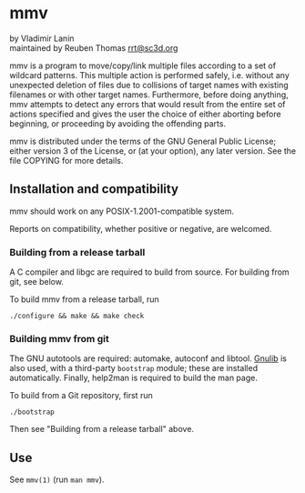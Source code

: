 # mmv

by Vladimir Lanin  
maintained by Reuben Thomas <rrt@sc3d.org>  

mmv is a program to move/copy/link multiple files according to a set of
wildcard patterns. This multiple action is performed safely, i.e. without
any unexpected deletion of files due to collisions of target names with
existing filenames or with other target names. Furthermore, before doing
anything, mmv attempts to detect any errors that would result from the
entire set of actions specified and gives the user the choice of either
aborting before beginning, or proceeding by avoiding the offending parts.

mmv is distributed under the terms of the GNU General Public License; either
version 3 of the License, or (at your option), any later version. See the
file COPYING for more details.


## Installation and compatibility

mmv should work on any POSIX-1.2001-compatible system.

Reports on compatibility, whether positive or negative, are welcomed.


### Building from a release tarball

A C compiler and libgc are required to build from source. For building from
git, see below.

To build mmv from a release tarball, run

`./configure && make && make check`


### Building mmv from git

The GNU autotools are required: automake, autoconf and libtool.
[Gnulib](https://www.gnu.org/software/gnulib/) is also used, with a
third-party `bootstrap` module; these are installed automatically.
Finally, help2man is required to build the man page.

To build from a Git repository, first run

```
./bootstrap
```

Then see "Building from a release tarball" above.


## Use

See `mmv(1)` (run `man mmv`).

